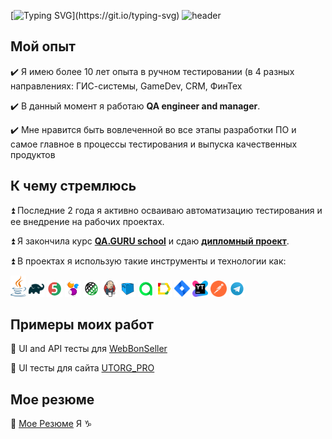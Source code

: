 [![Typing SVG](https://readme-typing-svg.herokuapp.com?font=PT+Sans+Narrow&size=18&duration=4000&color=0E0F59&background=91D4FF00&multiline=true&height=60&lines=%D0%9F%D1%80%D0%B8%D0%B2%D0%B5%D1%82%2C;%D0%B4%D0%BE%D0%B1%D1%80%D0%BE+%D0%BF%D0%BE%D0%B6%D0%B0%D0%BB%D0%BE%D0%B2%D0%B0%D1%82%D1%8C+%D0%B2+%D0%BC%D0%BE%D0%B9+%D0%BF%D1%80%D0%BE%D1%84%D0%B8%D0%BB%D1%8C!)](https://git.io/typing-svg)
![header](https://capsule-render.vercel.app/api?type=waving&&color=random&height=300&section=header&text=Azovtseva%20Elizaveta&fontSize=80&animation=fadeIn&fontAlignY=38&desc=QA-Engineer%20manual%20and%20auto)
## Мой опыт
:heavy_check_mark: Я имею более 10 лет опыта в ручном тестировании (в 4 разных направлениях: ГИС-системы, GameDev, CRM, ФинТех

:heavy_check_mark: В данный момент я работаю **QA engineer and manager**.

:heavy_check_mark: Мне нравится быть вовлеченной во все этапы разработки ПО и самое главное в процессы тестирования и выпуска качественных продуктов

## К чему стремлюсь
:arrow_double_up: Последние 2 года я активно осваиваю автоматизацию тестирования и ее внедрение на рабочих проектах.

:arrow_double_up: Я закончила курс **[QA.GURU school](https://qa.guru)** и сдаю **[дипломный проект](https://github.com/azolayza/BonsellerAutotests)**.

:arrow_double_up: В проектах я использую такие инструменты и технологии как:

<p  align="center">

<code><img width="5%" title="Java" src="img/logo/java-logo.svg"></code>
<code><img width="5%" title="Gradle" src="img/logo/gradle-logo.svg "></code>
<code><img width="5%" title="JUnit5" src="img/logo/junit5-logo.svg"></code>
<code><img width="5%" title="Selenide" src="img/logo/selenide-logo.svg"></code>
<code><img width="5%" title="REST-Assured" src="img/logo/rest-assured-logo.svg"></code>
<code><img width="5%" title="Jenkins" src="img/logo/jenkins-logo.svg"></code>
<code><img width="5%" title="Selenoid" src="img/logo/selenoid-logo.svg"></code>
<code><img width="5%" title="Allure TestOps" src="img/logo/allure-testops-logo.svg"></code>
<code><img width="5%" title="Allure Report" src="img/logo/allure-report-logo.svg"></code>
<code><img width="5%" title="Jira" src="img/logo/jira-logo.svg"></code>
<code><img width="5%" title="Jira" src="img/logo/youtrack.png"></code>
<code><img width="5%" title="Jira" src="img/logo/postman-icon.svg"></code>
<code><img width="5%" title="Telegram" src="img/logo/telegram-logo.svg"></code>
</p>

## Примеры моих работ 
:round_pushpin: UI and API тесты для [WebBonSeller](https://github.com/azolayza/BonsellerAutotests)

:round_pushpin: UI тесты для сайта [UTORG_PRO](https://github.com/azolayza/UTORG_PRO_tests)

## Мое резюме
📎 [Мое Резюме](https://drive.google.com/file/d/1TUvs8hP2FrW9m3OHztjwK4NP59xwhAtg/view?usp=sharing)
Я :capricorn:
